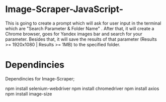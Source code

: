 # Image-Scraper-JavaScript-
This is going to create a prompt which will ask for user input in the terminal which are "Search Parameter &amp; Folder Name" . After that, it will create a Chrome browser, goes for Yandex images bar and search for your parameter. Besides that, it will save the results of that parameter (Results >= 1920x1080 | Results >= 1MB) to the specified folder. 

# Dependincies 

Dependincies for Image-Scraper;

npm install selenium-webdriver
npm install chromedriver 
npm install axios
npm install image-size
